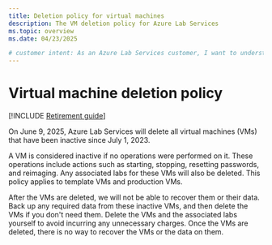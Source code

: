 ```yaml
---
title: Deletion policy for virtual machines
description: The VM deletion policy for Azure Lab Services
ms.topic: overview
ms.date: 04/23/2025

# customer intent: As an Azure Lab Services customer, I want to understand the VM deletion policy for Azure Lab Services.
---
```


# Virtual machine deletion policy

[!INCLUDE [Retirement guide](./includes/retirement-banner.md)]

On June 9, 2025, Azure Lab Services will delete all virtual machines (VMs) that have been inactive since July 1, 2023. 

A VM is considered inactive if no operations were performed on it. These operations include actions such as starting, stopping, resetting passwords, and reimaging. Any associated labs for these VMs will also be deleted. This policy applies to template VMs and production VMs. 

After the VMs are deleted, we will not be able to recover them or their data. Back up any required data from these inactive VMs, and then delete the VMs if you don't need them. Delete the VMs and the associated labs yourself to avoid incurring any unnecessary charges. Once the VMs are deleted, there is no way to recover the VMs or the data on them.